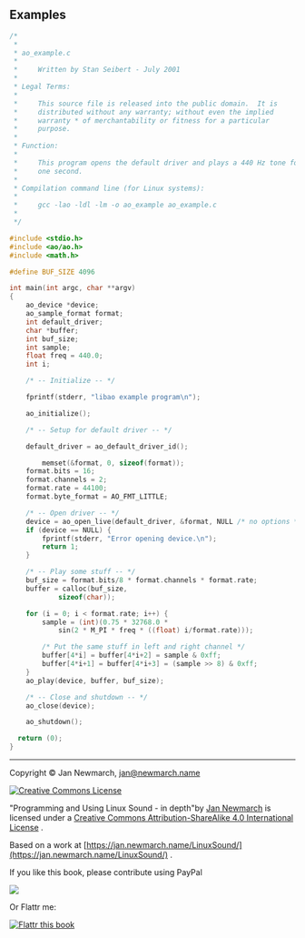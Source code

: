 
##  Examples 

```cpp
/*
 *
 * ao_example.c
 *
 *     Written by Stan Seibert - July 2001
 *
 * Legal Terms:
 *
 *     This source file is released into the public domain.  It is
 *     distributed without any warranty; without even the implied
 *     warranty * of merchantability or fitness for a particular
 *     purpose.
 *
 * Function:
 *
 *     This program opens the default driver and plays a 440 Hz tone for
 *     one second.
 *
 * Compilation command line (for Linux systems):
 *
 *     gcc -lao -ldl -lm -o ao_example ao_example.c
 *
 */

#include <stdio.h>
#include <ao/ao.h>
#include <math.h>

#define BUF_SIZE 4096

int main(int argc, char **argv)
{
	ao_device *device;
	ao_sample_format format;
	int default_driver;
	char *buffer;
	int buf_size;
	int sample;
	float freq = 440.0;
	int i;

	/* -- Initialize -- */

	fprintf(stderr, "libao example program\n");

	ao_initialize();

	/* -- Setup for default driver -- */

	default_driver = ao_default_driver_id();

        memset(&format, 0, sizeof(format));
	format.bits = 16;
	format.channels = 2;
	format.rate = 44100;
	format.byte_format = AO_FMT_LITTLE;

	/* -- Open driver -- */
	device = ao_open_live(default_driver, &format, NULL /* no options */);
	if (device == NULL) {
		fprintf(stderr, "Error opening device.\n");
		return 1;
	}

	/* -- Play some stuff -- */
	buf_size = format.bits/8 * format.channels * format.rate;
	buffer = calloc(buf_size,
			sizeof(char));

	for (i = 0; i < format.rate; i++) {
		sample = (int)(0.75 * 32768.0 *
			sin(2 * M_PI * freq * ((float) i/format.rate)));

		/* Put the same stuff in left and right channel */
		buffer[4*i] = buffer[4*i+2] = sample & 0xff;
		buffer[4*i+1] = buffer[4*i+3] = (sample >> 8) & 0xff;
	}
	ao_play(device, buffer, buf_size);

	/* -- Close and shutdown -- */
	ao_close(device);

	ao_shutdown();

  return (0);
}
```

***


Copyright © Jan Newmarch, jan@newmarch.name


<a href="http://creativecommons.org/licenses/by-sa/4.0/" rel="license">
<img alt="Creative Commons License" src="https://i.creativecommons.org/l/by-sa/4.0/88x31.png" style="border-width:0"/>
</a>


"Programming and Using Linux Sound - in depth"by [Jan Newmarch](https://jan.newmarch.name) is licensed under a [Creative Commons Attribution-ShareAlike 4.0 International License](http://creativecommons.org/licenses/by-sa/4.0/) .


Based on a work at [https://jan.newmarch.name/LinuxSound/](https://jan.newmarch.name/LinuxSound/) .


If you like this book, please contribute using PayPal


<a href="https://www.paypal.com/cgi-bin/webscr?cmd=_donations&amp;business=jan%40newmarch%2ename&amp;lc=AU&amp;item_name=LinuxSound&amp;currency_code=AUD&amp;bn=PP%2dDonationsBF%3abtn_donateCC_LG%2egif%3aNonHosted">
<img src="https://www.paypalobjects.com/WEBSCR-640-20110401-1/en_AU/i/btn/btn_donateCC_LG.gif"/>
</a>


Or Flattr me:


<a href="https://flattr.com/submit/auto?user_id=jannewmarch&amp;url=http://jan.newmarch.name&amp;title=Linux%20Sound&amp;description=Programming%20and%20Using%20Linu%20Sound&amp;language=en_GB&amp;tags=linux,sound,alsa,pulseaudio,JavaSound,MIDI&amp;category=text">
<img alt="Flattr this book" src="https://api.flattr.com/button/flattr-badge-large.png"/>
</a>
